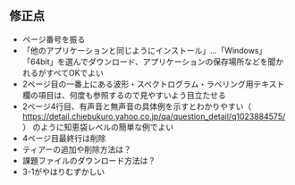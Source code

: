 ## 修正点
- ページ番号を振る
- 「他のアプリケーションと同じようにインストール」…「Windows」「64bit」を選んでダウンロード、アプリケーションの保存場所などを聞かれるがすべてOKでよい
- 2ページ目の一番上にある波形・スペクトログラム・ラベリング用テキスト欄の項目は、何度も参照するので見やすいよう目立たせる
- 2ページ4行目、有声音と無声音の具体例を示すとわかりやすい（ https://detail.chiebukuro.yahoo.co.jp/qa/question_detail/q1023884575/ ） のように知恵袋レベルの簡単な例でよい
- 4ページ目最終行は削除
- ティアーの追加や削除方法は？
- 課題ファイルのダウンロード方法は？
- 3-1がやはりむずかしい
